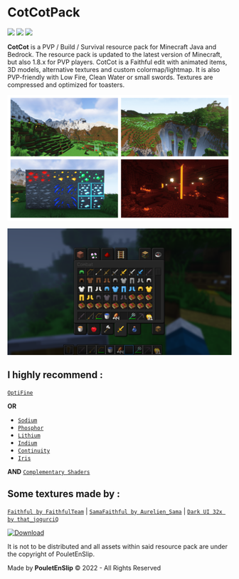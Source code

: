 # CotCotPack

[![](https://img.shields.io/badge/1.8.x-version-44c62e?style=for-the-badge)](https://minecraft.fandom.com/wiki/Java_Edition_1.8) [![](https://img.shields.io/badge/1.18.x-version-44c62e?style=for-the-badge)](https://minecraft.fandom.com/wiki/Java_Edition_1.18) [![](https://img.shields.io/badge/Bedrock-version-44c62e?style=for-the-badge)](https://minecraft.fandom.com/wiki/Bedrock_Edition)

**CotCot** is a PVP / Build / Survival resource pack for Minecraft Java and Bedrock. The resource pack is updated to the latest version of Minecraft, but also 1.8.x for PVP players. CotCot is a Faithful edit with animated items, 3D models, alternative textures and custom colormap/lightmap. It is also PVP-friendly with Low Fire, Clean Water or small swords. Textures are compressed and optimized for toasters.

![0](https://github.com/PouletEnSlip/pouletenslip.github.io/blob/main/pages/img/0.png)

![1](https://github.com/PouletEnSlip/pouletenslip.github.io/blob/main/pages/img/1.png)

## I highly recommend :

[`OptiFine`](https://www.optifine.net/home)

**OR**
* [`Sodium`](https://www.curseforge.com/minecraft/mc-mods/sodium)
* [`Phosphor`](https://www.curseforge.com/minecraft/mc-mods/phosphor)
* [`Lithium`](https://www.curseforge.com/minecraft/mc-mods/lithium)
* [`Indium`](https://www.curseforge.com/minecraft/mc-mods/indium)
* [`Continuity`](https://www.curseforge.com/minecraft/mc-mods/continuity)
* [`Iris`](https://www.curseforge.com/minecraft/mc-mods/irisshaders)

**AND**
[`Complementary Shaders`](https://www.curseforge.com/minecraft/customization/complementary-shaders)

## Some textures made by :

[`Faithful by FaithfulTeam`](https://faithful.team) | [`SamaFaithful by Aurelien_Sama`](https://www.youtube.com/channel/UCM2e9ub5nKQIvYbIPxSTbOg) | [`Dark UI 32x by that_jogurciQ`](https://www.curseforge.com/minecraft/texture-packs/dark-ui-32x)

[![Download](img/dl.png)](https://github.com/PouletEnSlip/CotCotPack/releases)

It is not to be distributed and all assets within said
resource pack are under the copyright of PouletEnSlip.

Made by **PouletEnSlip** © 2022 - All Rights Reserved
